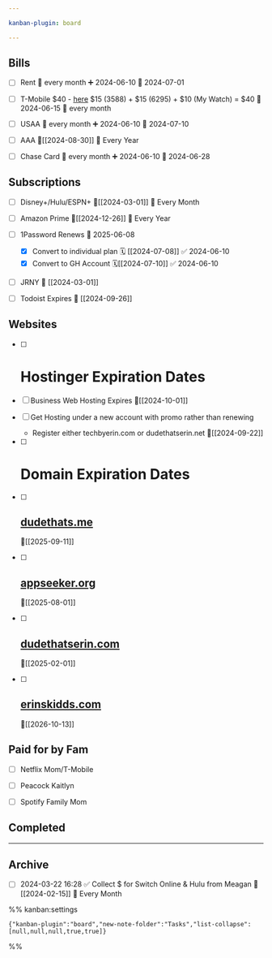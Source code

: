 ```yaml
---

kanban-plugin: board

---
```


## Bills

- [ ] Rent 🔁 every month ➕ 2024-06-10 📅 2024-07-01
- [ ] T-Mobile $40 - [here](https://tmobile.com/guestpay) $15 (3588) + $15 (6295) + $10 (My Watch) = $40 📅 2024-06-15 🔁 every month
- [ ] USAA 🔁 every month ➕ 2024-06-10 📅 2024-07-10
- [ ] AAA
	🛫[[2024-08-30]] 🔁 Every Year
- [ ] Chase Card 🔁 every month ➕ 2024-06-10 📅 2024-06-28


## Subscriptions

- [ ] Disney+/Hulu/ESPN+
	🛫[[2024-03-01]] 🔁 Every Month
- [ ] Amazon Prime
	🛫[[2024-12-26]] 🔁 Every Year
- [ ] 1Password Renews 📅 2025-06-08
	- [x] Convert to individual plan 🗓️ [[2024-07-08]] ✅ 2024-06-10
	- [x] Convert to GH Account 🗓️[[2024-07-10]] ✅ 2024-06-10
- [ ] JRNY
	📅 [[2024-03-01]]
- [ ] Todoist Expires
	📅 [[2024-09-26]]


## Websites

- [ ] # Hostinger Expiration Dates
- [ ] Business Web Hosting Expires
	🛫[[2024-10-01]]
- [ ] Get Hosting under a new account with promo rather than renewing
	- Register either techbyerin.com or dudethatserin.net
	🛫[[2024-09-22]]
- [ ] # Domain Expiration Dates
- [ ] ## [dudethats.me](https://dudethats.me)
	🛫[[2025-09-11]]
- [ ] ## [appseeker.org](https://appseeker.org)
	🛫[[2025-08-01]]
- [ ] ## [dudethatserin.com](https://dudethatserin.com)
	🛫[[2025-02-01]]
- [ ] ## [erinskidds.com](https://erinskidds.com)
	🛫[[2026-10-13]]


## Paid for by Fam

- [ ] Netflix
	Mom/T-Mobile
- [ ] Peacock
	Kaitlyn
- [ ] Spotify Family
	Mom


## Completed



***

## Archive

- [ ] 2024-03-22 16:28 ✅  Collect $ for Switch Online & Hulu from Meagan
	📅 [[2024-02-15]] 🔄️ Every Month

%% kanban:settings
```
{"kanban-plugin":"board","new-note-folder":"Tasks","list-collapse":[null,null,null,true,true]}
```
%%